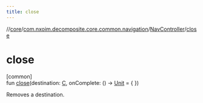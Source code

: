 ```yaml
---
title: close
---
```

//[core](../../../index.html)/[com.nxoim.decomposite.core.common.navigation](../index.html)/[NavController](index.html)/[close](close.html)



# close



[common]\
fun [close](close.html)(destination: [C](index.html), onComplete: () -&gt; [Unit](https://kotlinlang.org/api/latest/jvm/stdlib/kotlin/-unit/index.html) = { })



Removes a destination.





